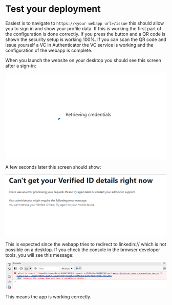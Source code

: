 # Test your deployment

Easiest is to navigate to `https://<your webapp url>/issue` this should allow you to sign in and show your profile data. If this is working the first part of the configuration is done correctly. If you press the button and a QR code is shown the security setup is working 100%. If you can scan the QR code and issue yourself a VC in Authenticator the VC service is working and the configuration of the webapp is complete.

When you launch the website on your desktop you should see this screen after a sign-in:

![Retrieving your credentials](Images/TestingyourappRetrievingCredentials.png)

A few seconds later this screen should show:

![Error message on screen](Images/TestingyourappErrorMessage.png)

This is expected since the webapp tries to redirect to linkedin:// which is not possible on a desktop. If you check the console in the browser developer tools, you will see this message:

![Browser tools console with error message](Images/TestingyourappBrowserToolsConsole.png)

This means the app is working correctly.